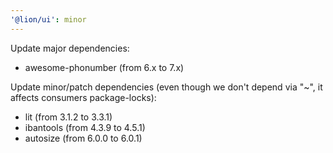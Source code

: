 ```yaml
---
'@lion/ui': minor
---
```


Update major dependencies:

- awesome-phonumber (from 6.x to 7.x)

Update minor/patch dependencies (even though we don't depend via "~", it affects consumers package-locks):

- lit (from 3.1.2 to 3.3.1)
- ibantools (from 4.3.9 to 4.5.1)
- autosize (from 6.0.0 to 6.0.1)
